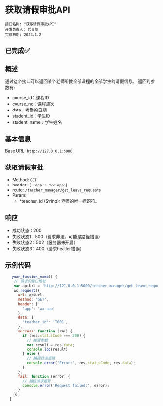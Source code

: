 <!--
 * @Author: hiddenSharp429 z404878860@163.com
 * @Date: 2024-07-02 00:12:48
 * @LastEditors: hiddenSharp429 z404878860@163.com
 * @LastEditTime: 2024-07-02 10:51:43
 * @FilePath: /Student Attendance System/docs/API/获取请假审批API.md
 * @Description: 这是默认设置,请设置`customMade`, 打开koroFileHeader查看配置 进行设置: https://github.com/OBKoro1/koro1FileHeader/wiki/%E9%85%8D%E7%BD%AE
-->
# 获取请假审批API
```
接口名称: "获取请假审批API"
开发负责人: 代青草
完成日期: 2024.1.2
```

## **已完成**✅

## 概述
通过这个接口可以返回某个老师所教全部课程的全部学生的请假信息。
返回的参数有:
- course_id：课程ID
- course_no：课程周次
- data：考勤的日期
- student_id：学生ID
- student_name：学生姓名


## 基本信息

Base URL: `http://127.0.0.1:5000`

## 获取请假审批

- Method: `GET`
- header: `{ 'app': 'wx-app'}`
- route: `/teacher_manager/get_leave_requests`
- Param:
  - *teacher_id (String): 老师的唯一标识符。

## 响应

- 成功状态：200
- 失败状态1：500（请求非法，可能是路径错误）
- 失败状态2：502（服务器未开启）
- 失败状态3：400（请求header错误）

## 示例代码

```Javascript
   your_fuction_name() {
    // 请求的接口地址
    var apiUrl = 'http://127.0.0.1:5000/teacher_manager/get_leave_requests';
    wx.request({
      url: apiUrl,
      method: 'GET',
      header: {
        'app': 'wx-app'
      },
      data: {
        'teacher_id': 'T001',
      },
      success: function (res) {
        if (res.statusCode === 200) {
          // 接受参数
          var result = res.data;
          console.log(result)
        } else {
          // 捕捉状态报错
          console.error('Error:', res.statusCode, res.data);
        }
      },
      fail: function (error) {
        // 捕捉请求报错
        console.error('Request failed:', error);
      }
    });
  }
```